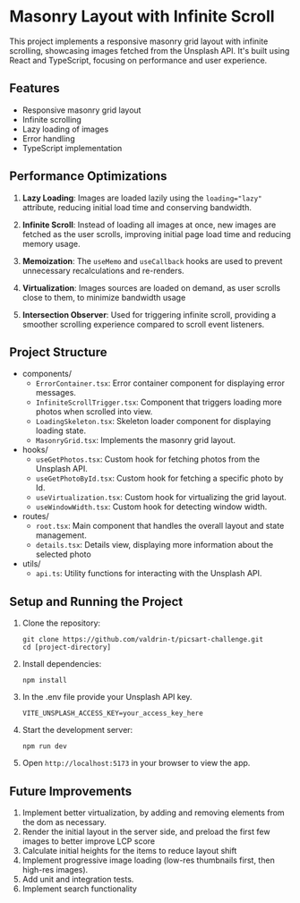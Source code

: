 # Masonry Layout with Infinite Scroll

This project implements a responsive masonry grid layout with infinite scrolling, showcasing images fetched from the Unsplash API. It's built using React and TypeScript, focusing on performance and user experience.

## Features

- Responsive masonry grid layout
- Infinite scrolling
- Lazy loading of images
- Error handling
- TypeScript implementation

## Performance Optimizations

1. **Lazy Loading**: Images are loaded lazily using the `loading="lazy"` attribute, reducing initial load time and conserving bandwidth.

2. **Infinite Scroll**: Instead of loading all images at once, new images are fetched as the user scrolls, improving initial page load time and reducing memory usage.

3. **Memoization**: The `useMemo` and `useCallback` hooks are used to prevent unnecessary recalculations and re-renders.

4. **Virtualization**: Images sources are loaded on demand, as user scrolls close to them, to minimize bandwidth usage

5. **Intersection Observer**: Used for triggering infinite scroll, providing a smoother scrolling experience compared to scroll event listeners.

## Project Structure

- components/
  - `ErrorContainer.tsx`: Error container component for displaying error messages.
  - `InfiniteScrollTrigger.tsx`: Component that triggers loading more photos when scrolled into view.
  - `LoadingSkeleton.tsx`: Skeleton loader component for displaying loading state.
  - `MasonryGrid.tsx`: Implements the masonry grid layout.
- hooks/
  - `useGetPhotos.tsx`: Custom hook for fetching photos from the Unsplash API.
  - `useGetPhotoById.tsx`: Custom hook for fetching a specific photo by Id.
  - `useVirtualization.tsx`: Custom hook for virtualizing the grid layout.
  - `useWindowWidth.tsx`: Custom hook for detecting window width.
- routes/
  - `root.tsx`: Main component that handles the overall layout and state management.
  - `details.tsx`: Details view, displaying more information about the selected photo
- utils/
  - `api.ts`: Utility functions for interacting with the Unsplash API.

## Setup and Running the Project

1. Clone the repository:

   ```
   git clone https://github.com/valdrin-t/picsart-challenge.git
   cd [project-directory]
   ```

2. Install dependencies:

   ```
   npm install
   ```

3. In the .env file provide your Unsplash API key.

   ```
   VITE_UNSPLASH_ACCESS_KEY=your_access_key_here
   ```

4. Start the development server:

   ```
   npm run dev
   ```

5. Open `http://localhost:5173` in your browser to view the app.

## Future Improvements

1. Implement better virtualization, by adding and removing elements from the dom as necessary.
2. Render the initial layout in the server side, and preload the first few images to better improve LCP score
3. Calculate initial heights for the items to reduce layout shift
4. Implement progressive image loading (low-res thumbnails first, then high-res images).
5. Add unit and integration tests.
6. Implement search functionality
